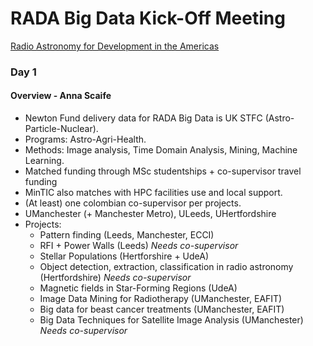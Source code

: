 # RADA Big Data Kick-Off Meeting

[Radio Astronomy for Development in the Americas](http://rada-bigdata.com)

### Day 1

#### Overview - Anna Scaife

- Newton Fund delivery data for RADA Big Data is UK STFC (Astro-Particle-Nuclear).
- Programs: Astro-Agri-Health.
- Methods: Image analysis, Time Domain Analysis, Mining, Machine Learning.
- Matched funding through MSc studentships + co-supervisor travel funding
- MinTIC also matches with HPC facilities use and local support.
- (At least) one colombian co-supervisor per projects.
- UManchester (+ Manchester Metro), ULeeds, UHertfordshire
- Projects: 
  - Pattern finding (Leeds, Manchester, ECCI)
  - RFI + Power Walls (Leeds) *Needs co-supervisor*
  - Stellar Populations (Hertforshire + UdeA)
  - Object detection, extraction, classification in radio astronomy (Hertfordshire) *Needs co-supervisor*
  - Magnetic fields in Star-Forming Regions (UdeA)
  - Image Data Mining for Radiotherapy (UManchester, EAFIT)
  - Big data for beast cancer treatments (UManchester, EAFIT)
  - Big Data Techniques for Satellite Image Analysis (UManchester)  *Needs co-supervisor*
  
 
